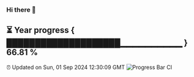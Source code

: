 ### Hi there 👋
⏳ Year progress { ████████████████████▁▁▁▁▁▁▁▁▁▁ } 66.81 %
---
⏰ Updated on Sun, 01 Sep 2024 12:30:09 GMT
![Progress Bar CI](https://github.com/liununu/liununu/workflows/Progress%20Bar%20CI/badge.svg)

